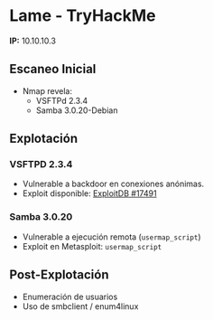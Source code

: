 # Lame - TryHackMe

**IP:** 10.10.10.3

## Escaneo Inicial
- Nmap revela:
  - VSFTPd 2.3.4
  - Samba 3.0.20-Debian

## Explotación

### VSFTPD 2.3.4
- Vulnerable a backdoor en conexiones anónimas.
- Exploit disponible: [ExploitDB #17491](https://www.exploit-db.com/exploits/17491)

### Samba 3.0.20
- Vulnerable a ejecución remota (`usermap_script`)
- Exploit en Metasploit: `usermap_script`

## Post-Explotación
- Enumeración de usuarios
- Uso de smbclient / enum4linux
